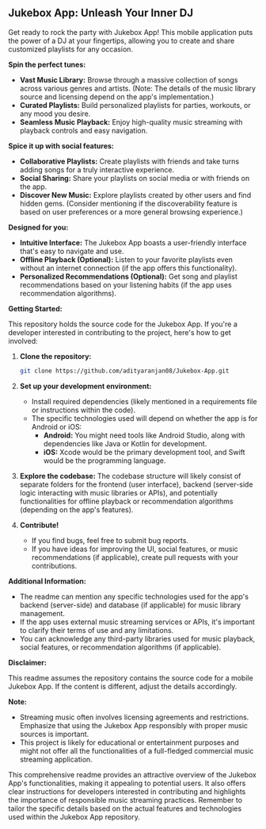 ## Jukebox App: Unleash Your Inner DJ

Get ready to rock the party with Jukebox App! This mobile application puts the power of a DJ at your fingertips, allowing you to create and share customized playlists for any occasion.

**Spin the perfect tunes:**

* **Vast Music Library:** Browse through a massive collection of songs across various genres and artists. (Note: The details of the music library source and licensing depend on the app's implementation.)
* **Curated Playlists:** Build personalized playlists for parties, workouts, or any mood you desire.
* **Seamless Music Playback:** Enjoy high-quality music streaming with playback controls and easy navigation.

**Spice it up with social features:**

* **Collaborative Playlists:** Create playlists with friends and take turns adding songs for a truly interactive experience.
* **Social Sharing:** Share your playlists on social media or with friends on the app.
* **Discover New Music:** Explore playlists created by other users and find hidden gems. (Consider mentioning if the discoverability feature is based on user preferences or a more general browsing experience.)

**Designed for you:**

* **Intuitive Interface:** The Jukebox App boasts a user-friendly interface that's easy to navigate and use.
* **Offline Playback (Optional):** Listen to your favorite playlists even without an internet connection (if the app offers this functionality).
* **Personalized Recommendations (Optional):** Get song and playlist recommendations based on your listening habits (if the app uses recommendation algorithms).

**Getting Started:**

This repository holds the source code for the Jukebox App. If you're a developer interested in contributing to the project, here's how to get involved:

1. **Clone the repository:**

   ```bash
   git clone https://github.com/adityaranjan08/Jukebox-App.git
   ```

2. **Set up your development environment:**

   - Install required dependencies (likely mentioned in a requirements file or instructions within the code).
   * The specific technologies used will depend on whether the app is for Android or iOS:
      * **Android:** You might need tools like Android Studio, along with dependencies like Java or Kotlin for development.
      * **iOS:** Xcode would be the primary development tool, and Swift would be the programming language.

3. **Explore the codebase:** The codebase structure will likely consist of separate folders for the frontend (user interface), backend (server-side logic interacting with music libraries or APIs), and potentially functionalities for offline playback or recommendation algorithms (depending on the app's features).

4. **Contribute!** 
   - If you find bugs, feel free to submit bug reports.
   - If you have ideas for improving the UI, social features, or music recommendations (if applicable), create pull requests with your contributions.

**Additional Information:**

* The readme can mention any specific technologies used for the app's backend (server-side) and database (if applicable) for music library management.
* If the app uses external music streaming services or APIs, it's important to clarify their terms of use and any limitations.
* You can acknowledge any third-party libraries used for music playback, social features, or recommendation algorithms (if applicable).

**Disclaimer:**

This readme assumes the repository contains the source code for a mobile Jukebox App. If the content is different, adjust the details accordingly.

**Note:**

* Streaming music often involves licensing agreements and restrictions. Emphasize that using the Jukebox App responsibly with proper music sources is important.
* This project is likely for educational or entertainment purposes and might not offer all the functionalities of a full-fledged commercial music streaming application.

This comprehensive readme provides an attractive overview of the Jukebox App's functionalities, making it appealing to potential users. It also offers clear instructions for developers interested in contributing and highlights the importance of responsible music streaming practices. Remember to tailor the specific details based on the actual features and technologies used within the Jukebox App repository.
